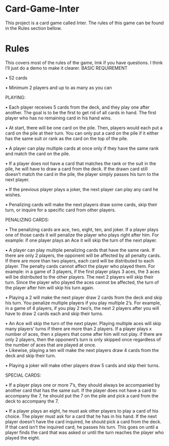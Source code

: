 # Card-Game-Inter
This project is a card game called Inter. The rules of this game can be found in the Rules section bellow.

# Rules


This covers most of the rules of the game, lmk if you have questions. I think I’ll just do a demo to make it clearer. 
BASIC REQUIREMENT

•	52 cards

•	Minimum 2 players and up to as many as you can

PLAYING:

•	Each player receives 5 cards from the deck, and they play one after another. The goal is to be the first to get rid of all cards in hand. The first player who has no remaining card in his hand wins.

•	At start, there will be one card on the pile. Then, players would each put a card on the pile at their turn. You can only put a card on the pile if it either has the same suit or rank as the card on the top of the pile. 

•	A player can play multiple cards at once only if they have the same rank and match the card on the pile.  

•	If a player does not have a card that matches the rank or the suit in the pile, he will have to draw a card from the deck. If the drawn card still doesn’t match the card in the pile, the player simply passes his turn to the next player.

•	If the previous player plays a joker, the next player can play any card he wishes. 

•	Penalizing cards will make the next players draw some cards, skip their turn, or inquire for a specific card from other players.

PENALIZING CARDS:

•	The penalizing cards are ace, two, eight, ten, and joker. If a player plays one of those cards it will penalize the player who plays right after him. For example: if one player plays an Ace it will skip the turn of the next player. 

•	A player can play multiple penalizing cards that have the same rank. If there are only 2 players, the opponent will be affected by all penalty cards. If there are more than 
two players, each card will be distributed to each player. The penalty cards cannot affect the player who played them. For example: in a game of 3 players, if the first player plays 3 aces, the 3 aces will be distributed to the other players. The next 2 players will skip their turn. Since the player who played the aces cannot be affected, the turn of the player after him will skip his turn again.

•	Playing a 2 will make the next player draw 2 cards from the deck and skip his turn. You penalize multiple players if you play multiple 2’s. For example, in a game of 4 players, if you play 2 two’s, the next 2 players after you will have to draw 2 cards each and skip their turns. 

•	An Ace will skip the turn of the next player. Playing multiple aces will skip many players’ turns if there are more than 2 players. If a player plays x number of aces, then x players that come after him will not play. if there are only 2 players, then the opponent’s turn is only skipped once regardless of the number of aces that are played at once.  
•	Likewise, playing a ten will make the next players draw 4 cards from the deck and skip their turn. 

•	Playing a joker will make other players draw 5 cards and skip their turns. 


SPECIAL CARDS:

•	If a player plays one or more 7’s, they should always be accompanied by another card that has the same suit. If the player does not have a card to accompany the 7, he should put the 7 on the pile and pick a card from the deck to accompany the 7. 

•	If a player plays an eight, he must ask other players to play a card of his choice. The player must ask for a card that he has in his hand. If the next player doesn’t have the card inquired, he should pick a card from the deck. If that card isn’t the inquired card, he passes his turn. This goes on until a player finds the card that was asked or until the turn reaches the player who played the eight. 

